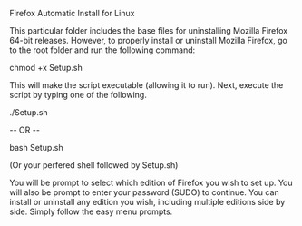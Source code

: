 Firefox Automatic Install for Linux

This particular folder includes the base files for uninstalling Mozilla Firefox 64-bit releases. However, to properly install or uninstall Mozilla Firefox, 
go to the root folder and run the following command:

chmod +x Setup.sh

This will make the script executable (allowing it to run). Next, execute the script by typing one of the following.

   ./Setup.sh

-- OR --

   bash Setup.sh
   
   (Or your perfered shell followed by Setup.sh)
   
You will be prompt to select which edition of Firefox you wish to set up. You will also be prompt to enter your password (SUDO) to continue. 
You can install or uninstall any edition you wish, including multiple editions side by side. Simply follow the easy menu prompts.
